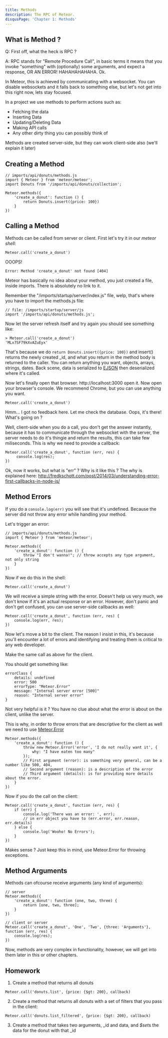 ```yaml
---
title: Methods
description: The RPC of Meteor.
disqusPage: 'Chapter 1: Methods'
---
```


## What is Method ?

Q: First off, what the heck is RPC ?

A: RPC stands for "Remote Procedure Call", in basic terms it means that you invoke "something" with (optionally) some arguments, and expect a response, OR AN ERROR! HAHAHAHAHAHA. Ok.

In Meteor, this is achieved by communicating with a websocket. You can disable websockets and it falls back to something else, but let's not get into
this right now, lets stay focused.

In a project we use methods to perform actions such as:
- Fetching the data
- Inserting Data
- Updating/Deleting Data
- Making API calls
- Any other dirty thing you can possibly think of

Methods are created server-side, but they can work client-side also (we'll explain it later)

## Creating a Method

```
// imports/api/donuts/methods.js
import { Meteor } from 'meteor/meteor';
import Donuts from '/imports/api/donuts/collection';

Meteor.methods({
    'create_a_donut': function () {
        return Donuts.insert({price: 100})
    }
})
```

## Calling a Method

Methods can be called from server or client. First let's try it in our *meteor shell*:

```
Meteor.call('create_a_donut')
```

OOOPS! 
```
Error: Method 'create_a_donut' not found [404]
```

Meteor has basically no idea about your method, you just created a file, inside imports. There is absolutely no link to it.

Remember the "/imports/startup/server/index.js" file, welp, that's where you have to import the methods.js file:
```
// file: /imports/startup/server/js
import '/imports/api/donuts/methods.js';
```

Now let the server refresh itself and try again you should see something like:
```
> Meteor.call('create_a_donut')
'MLx7SF79kXvAZuEyx'
```

That's because we do `return Donuts.insert({price: 100})` and insert() returns the newly created _id,
and what you return in the method body is returned to the caller. You can return anything you want, objects,
arrays, strings, dates. Back scene, data is serialized to [EJSON](http://docs.meteor.com/api/ejson.html) then deserialized where it's called.

Now let's finally open that browser. http://localhost:3000 open it.
Now open your browser's console. We recommend Chrome, but you can use anything you want.

```
Meteor.call('create_a_donut')
```

Hmm... I got no feedback here. Let me check the database. Oops, it's there! What's going on ?

Well, client-side when you do a call, you don't get the answer instantly, because it has to communicate through the websocket with the server,
the server needs to do it's thingie and return the results, this can take few miliseconds. This is why we need to provide a callback:

```
Meteor.call('create_a_donut', function (err, res) {
     console.log(res);
})
```

Ok, now it works, but what is "err" ? Why is it like this ? 
The why is explained here: http://fredkschott.com/post/2014/03/understanding-error-first-callbacks-in-node-js/

## Method Errors

If you do a `console.log(err)` you will see that it's undefined. Because the server did not throw any error while handling your method.

Let's trigger an error:
```
// imports/api/donuts/methods.js
import { Meteor } from 'meteor/meteor';

Meteor.methods({
    'create_a_donut': function () {
        throw "I don't wanna!"; // throw accepts any type argument, not only string
    }
})
```

Now if we do this in the shell:
```
Meteor.call('create_a_donut')
```

We will receive a simple string with the error. Doesn't help us very much, we don't know if it's an actual response or an error. However,
don't panic and don't get confused, you can use server-side callbacks as well:

```
Meteor.call('create_a_donut', function (err, res) {
    console.log(err, res);
})
```

Now let's move a bit to the client. The reason I insist in this, it's because you'll encounter a lot of errors and identifying and treating them
is critical to any web developer.

Make the same call as above for the client.

You should get something like:
```
errorClass {
    details: undefined
    error: 500
    errorType: "Meteor.Error"
    message: "Internal server error [500]"
    reason: "Internal server error"
}
```

Not very helpful is it ? You have no clue about what the error is about on the client, unlike the server.

This is why, in order to throw errors that are descriptive for the client as well we need to use [Meteor.Error](https://docs.meteor.com/api/methods.html#Meteor-Error)

```
Meteor.methods({
    'create_a_donut': function () {
        throw new Meteor.Error('error', 'I do not really want it', {
            why: "I have eaten too many"
        });
        // First argument (error): is something very general, can be a number like 500, 404, 
        // Second argument (reason): is a description of the error
        // Third argument (details): is for providing more details about the error.
    }
})
```

Now if you do the call on the client:

```
Meteor.call('create_a_donut', function (err, res) {
    if (err) {
        console.log('There was an error: ', err);
        // in err object you have to (err.error, err.reason, err.details)
    } else {
        console.log('Wooho! No Errors');
    }
})
```

Makes sense ? Just keep this in mind, use Meteor.Error for throwing exceptions.

## Method Arguments 

Methods can ofcourse receive arguments (any kind of arguments):

```
// server
Meteor.methods({
    'create_a_donut': function (one, two, three) {
        return [one, two, three];
    }
})

// client or server
Meteor.call('create_a_donut', 'One', 'Two', {three: 'Arguments'}, function (err, res) {
    console.log(res);
})
```

Now, methods are very complex in functionality, however, we will get into them later in this or other chapters.


## Homework

1. Create a method that returns all donuts
```
Meteor.call('donuts.list', {price: {$gt: 200}, callback)
```

2. Create a method that returns all donuts with a set of filters that you pass in the client:
```
Meteor.call('donuts.list_filtered', {price: {$gt: 200}, callback)
```

3. Create a method that takes two arguments, _id and data, and *$set*s the data for the donut with that _id

